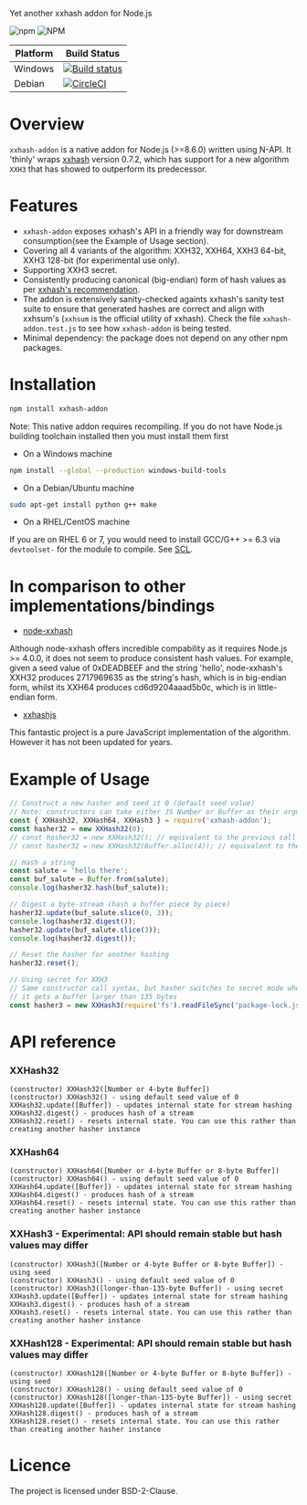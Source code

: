 Yet another xxhash addon for Node.js

![npm](https://img.shields.io/npm/v/xxhash-addon?style=plastic)
![NPM](https://img.shields.io/npm/l/xxhash-addon?style=plastic)

|Platform |Build Status |
|------------|---------|
|Windows | [![Build status](https://ci.appveyor.com/api/projects/status/github/ktrongnhan/xxhash-addon?svg=true)](https://ci.appveyor.com/project/ktrongnhan/xxhash-addon) |
|Debian | [![CircleCI](https://circleci.com/gh/ktrongnhan/xxhash-addon.svg?style=svg)](https://circleci.com/gh/ktrongnhan/xxhash-addon) |

Overview
===========
`xxhash-addon` is a native addon for Node.js (>=8.6.0) written using N-API. It 'thinly' wraps [xxhash](https://github.com/Cyan4973/xxHash) version 0.7.2, which has support for a new algorithm `XXH3` that has showed to outperform its predecessor.

Features
==========
* `xxhash-addon` exposes xxhash's API in a friendly way for downstream consumption(see the Example of Usage section).
* Covering all 4 variants of the algorithm: XXH32, XXH64, XXH3 64-bit, XXH3 128-bit (for experimental use only).
* Supporting XXH3 secret.
* Consistently producing canonical (big-endian) form of hash values as per [xxhash's recommendation](https://github.com/Cyan4973/xxHash/blob/e2f4695899e831171ecd2e780078474712ea61d3/xxhash.h#L243).
* The addon is extensively sanity-checked againts xxhash's sanity test suite to ensure that generated hashes are correct and align with xxhsum's (`xxhsum` is the official utility of xxhash). Check the file `xxhash-addon.test.js` to see how `xxhash-addon` is being tested.
* Minimal dependency: the package does not depend on any other npm packages.

Installation
=========
```bash
npm install xxhash-addon
```

Note: This native addon requires recompiling. If you do not have Node.js building toolchain installed then you must install them first

* On a Windows machine

```bash
npm install --global --production windows-build-tools
```

* On a Debian/Ubuntu machine

```bash
sudo apt-get install python g++ make
```

* On a RHEL/CentOS machine

If you are on RHEL 6 or 7, you would need to install GCC/G++ >= 6.3 via `devtoolset-` for the module to compile. See [SCL](https://www.softwarecollections.org/en/scls/rhscl/devtoolset-6/).

In comparison to other implementations/bindings
=========
* [node-xxhash](https://github.com/mscdex/node-xxhash)

Although node-xxhash offers incredible compability as it requires Node.js >= 4.0.0, it does not seem to produce consistent hash values.
For example, given a seed value of 0xDEADBEEF and the string 'hello', node-xxhash's XXH32 produces 2717969635 as the string's hash, which is in big-endian form, whilst its XXH64 produces cd6d9204aaad5b0c, which is in little-endian form.

* [xxhashjs](https://github.com/pierrec/js-xxhash)

This fantastic project is a pure JavaScript implementation of the algorithm. However it has not been updated for years.

Example of Usage
=========

```javascript
// Construct a new hasher and seed it 0 (default seed value)
// Note: constructors can take either JS Number or Buffer as their argument
const { XXHash32, XXHash64, XXHash3 } = require('xxhash-addon');
const hasher32 = new XXHash32(0);
// const hasher32 = new XXHash32(); // equivalent to the previous call
// const hasher32 = new XXHash32(Buffer.alloc(4)); // equivalent to the previous call, too

// Hash a string
const salute = 'hello there';
const buf_salute = Buffer.from(salute);
console.log(hasher32.hash(buf_salute));

// Digest a byte-stream (hash a buffer piece by piece)
hasher32.update(buf_salute.slice(0, 3));
console.log(hasher32.digest());
hasher32.update(buf_salute.slice(3));
console.log(hasher32.digest());

// Reset the hasher for another hashing
hasher32.reset();

// Using secret for XXH3
// Same constructor call syntax, but hasher switches to secret mode whenever
// it gets a buffer larger than 135 bytes
const hasher3 = new XXHash3(require('fs').readFileSync('package-lock.json'));
```

API reference
===========

### XXHash32
```
(constructor) XXHash32([Number or 4-byte Buffer])
(constructor) XXHash32() - using default seed value of 0
XXHash32.update([Buffer]) - updates internal state for stream hashing
XXHash32.digest() - produces hash of a stream
XXHash32.reset() - resets internal state. You can use this rather than creating another hasher instance
```
### XXHash64
```
(constructor) XXHash64([Number or 4-byte Buffer or 8-byte Buffer])
(constructor) XXHash64() - using default seed value of 0
XXHash64.update([Buffer]) - updates internal state for stream hashing
XXHash64.digest() - produces hash of a stream
XXHash64.reset() - resets internal state. You can use this rather than creating another hasher instance
```
### XXHash3 - Experimental: API should remain stable but hash values may differ
```
(constructor) XXHash3([Number or 4-byte Buffer or 8-byte Buffer]) - using seed
(constructor) XXHash3() - using default seed value of 0
(constructor) XXHash3([longer-than-135-byte Buffer]) - using secret
XXHash3.update([Buffer]) - updates internal state for stream hashing
XXHash3.digest() - produces hash of a stream
XXHash3.reset() - resets internal state. You can use this rather than creating another hasher instance
```
### XXHash128 - Experimental: API should remain stable but hash values may differ
```
(constructor) XXHash128([Number or 4-byte Buffer or 8-byte Buffer]) - using seed
(constructor) XXHash128() - using default seed value of 0
(constructor) XXHash128([longer-than-135-byte Buffer]) - using secret
XXHash128.update([Buffer]) - updates internal state for stream hashing
XXHash128.digest() - produces hash of a stream
XXHash128.reset() - resets internal state. You can use this rather than creating another hasher instance
```

Licence
===========
The project is licensed under BSD-2-Clause.
